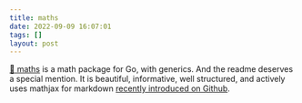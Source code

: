 ```yaml
---
title: maths
date: 2022-09-09 16:07:01
tags: []
layout: post
---
```


[🏃 maths](https://github.com/theriault/maths) is a math package for Go, with generics. And the readme deserves a special mention. It is beautiful, informative, well structured, and actively uses mathjax for markdown [recently introduced on Github](https://t.me/itgram_channel/527).
